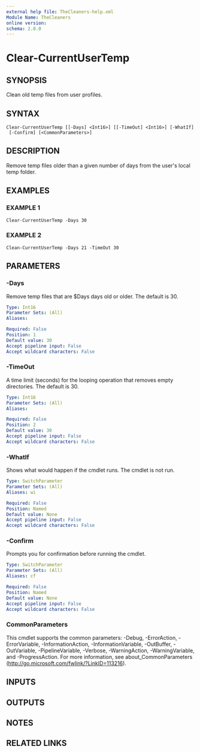 ```yaml
---
external help file: TheCleaners-help.xml
Module Name: TheCleaners
online version:
schema: 2.0.0
---
```


# Clear-CurrentUserTemp

## SYNOPSIS
Clean old temp files from user profiles.

## SYNTAX

```
Clear-CurrentUserTemp [[-Days] <Int16>] [[-TimeOut] <Int16>] [-WhatIf]
 [-Confirm] [<CommonParameters>]
```

## DESCRIPTION
Remove temp files older than a given number of days from the user's local temp folder.

## EXAMPLES

### EXAMPLE 1
```
Clear-CurrentUserTemp -Days 30
```

### EXAMPLE 2
```
Clean-CurrentUserTemp -Days 21 -TimeOut 30
```

## PARAMETERS

### -Days
Remove temp files that are $Days days old or older.
The default is 30.

```yaml
Type: Int16
Parameter Sets: (All)
Aliases:

Required: False
Position: 1
Default value: 30
Accept pipeline input: False
Accept wildcard characters: False
```

### -TimeOut
A time limit (seconds) for the looping operation that removes empty directories.
The default is 30.

```yaml
Type: Int16
Parameter Sets: (All)
Aliases:

Required: False
Position: 2
Default value: 30
Accept pipeline input: False
Accept wildcard characters: False
```

### -WhatIf
Shows what would happen if the cmdlet runs.
The cmdlet is not run.

```yaml
Type: SwitchParameter
Parameter Sets: (All)
Aliases: wi

Required: False
Position: Named
Default value: None
Accept pipeline input: False
Accept wildcard characters: False
```

### -Confirm
Prompts you for confirmation before running the cmdlet.

```yaml
Type: SwitchParameter
Parameter Sets: (All)
Aliases: cf

Required: False
Position: Named
Default value: None
Accept pipeline input: False
Accept wildcard characters: False
```

### CommonParameters
This cmdlet supports the common parameters: -Debug, -ErrorAction, -ErrorVariable, -InformationAction, -InformationVariable, -OutBuffer, -OutVariable, -PipelineVariable, -Verbose, -WarningAction, -WarningVariable, and -ProgressAction. 
For more information, see about_CommonParameters (http://go.microsoft.com/fwlink/?LinkID=113216).

## INPUTS

## OUTPUTS

## NOTES

## RELATED LINKS
